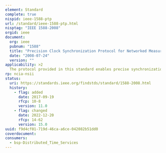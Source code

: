 ```yaml
---
element: Standard
complete: true
nispid: ieee-1588-ptp
url: /standard/ieee-1588-ptp.html
nisptag: "IEEE 1588-2008"
orgid: ieee
document:
  org: ieee
  pubnum: "1588"
  title: "Precision Clock Synchronization Protocol for Networked Measurement and Control Systems"
  date: "2008-07-24"
  version: ""
applicability: >2
  The protocol provided in this standard enables precise synchronization of clocks in measurement and control systems implemented with technologies such as network communication, local computing, and distributed objects. The protocol is applicable to systems communicating via packet networks. Heterogeneous systems are enabled that include clocks of various inherent precision, resolution, and stability to synchronize. System-wide synchronization accuracy and precision in the sub-microsecond range are supported with minimal network and local clock computing resources. Simple systems are installed and operated without requiring the management attention of users because the default behavior of the protocol allows for it.
rp: ncia-nsii
status:
  uri: https://standards.ieee.org/findstds/standard/1588-2008.html
  history: 
    - flag: added
      date: 2017-09-19
      rfcp: 10-8
      version: 11.0
    - flag: changed
      date: 2022-12-20
      rfcp: 14-62
      version: 15.0
uuid: f9d4cf01-719d-46ca-a6ce-042082b51dd0
coverdocument:
consumers:
  - bsp-Distributed_Time_Services
---
```

